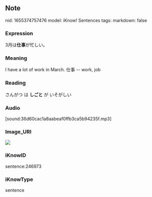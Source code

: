 ## Note
nid: 1655374757476
model: iKnow! Sentences
tags: 
markdown: false

### Expression
3月は<b>仕事</b>が忙しい。

### Meaning
I have a lot of work in March.
仕事 -- work, job

### Reading
さんがつ は <b>しごと</b> が いそがしい

### Audio
[sound:36d60cac1a8aabeaf0ffb3ca5b94235f.mp3]

### Image_URI
<img src="b7d86901d6b0bdb87ad78a517d3b35c6.jpg">

### iKnowID
sentence:246973

### iKnowType
sentence

